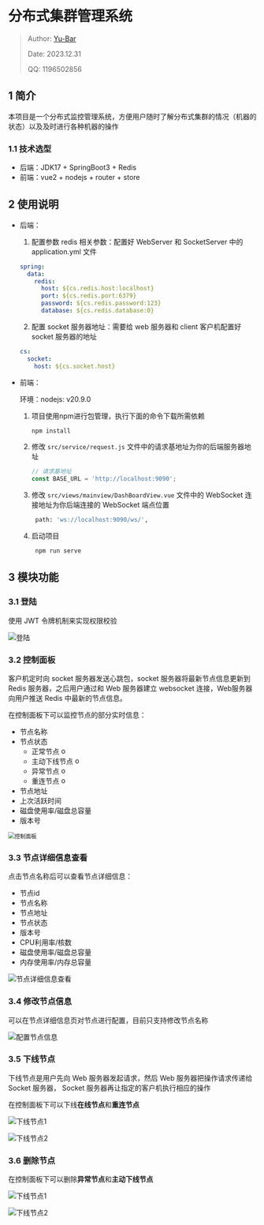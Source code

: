 # 分布式集群管理系统

> Author: [Yu-Bar](https://github.com/Yu-Bar)
>
> Date: 2023.12.31
>
> QQ: 1196502856



## 1 简介

本项目是一个分布式监控管理系统，方便用户随时了解分布式集群的情况（机器的状态）以及及时进行各种机器的操作

### 1.1 技术选型

- 后端：JDK17 + SpringBoot3 + Redis
- 前端：vue2 + nodejs + router + store



## 2 使用说明

- 后端：

  1. 配置参数 redis 相关参数：配置好 WebServer 和 SocketServer 中的 application.yml 文件

  ```yaml
  spring:
    data:
      redis:
        host: ${cs.redis.host:localhost}
        port: ${cs.redis.port:6379}
        password: ${cs.redis.password:123}
        database: ${cs.redis.database:0}
  ```

  2. 配置 socket 服务器地址：需要给 web 服务器和 client 客户机配置好 socket 服务器的地址

  ```yml
  cs:
    socket:
      host: ${cs.socket.host}
  ```

  

- 前端：

  环境：nodejs: v20.9.0 

  1. 项目使用npm进行包管理，执行下面的命令下载所需依赖

     ```bash
     npm install
     ```

  2. 修改 `src/service/request.js` 文件中的请求基地址为你的后端服务器地址

     ```js
     // 请求基地址
     const BASE_URL = 'http://localhost:9090';
     ```

  3. 修改 `src/views/mainview/DashBoardView.vue` 文件中的 WebSocket 连接地址为你后端连接的 WebSocket 端点位置

     ```bash
      path: 'ws://localhost:9090/ws/',
     ```

  4. 启动项目

     ```bash
      npm run serve
     ```

     



## 3 模块功能

### 3.1 登陆

使用 JWT 令牌机制来实现权限校验

![登陆](doc/img/登陆.png)



### 3.2 控制面板

客户机定时向 socket 服务器发送心跳包，socket 服务器将最新节点信息更新到 Redis 服务器，之后用户通过和 Web 服务器建立 websocket 连接，Web服务器向用户推送 Redis 中最新的节点信息。



在控制面板下可以监控节点的部分实时信息：

- 节点名称
- 节点状态
  - 正常节点 <img src="doc/img/ok.png" alt="ok" style="width:15px;" />
  - 主动下线节点 <img src="doc/img/offline.png" alt="ok" style="width:15px;" />
  - 异常节点 <img src="doc/img/wrong.png" alt="ok" style="width:15px;" />
  - 重连节点 <img src="doc/img/retry.png" alt="ok" style="width:15px;" />
- 节点地址
- 上次活跃时间
- 磁盘使用率/磁盘总容量
- 版本号

<img src="doc/img/控制面板.png" alt="控制面板" style="zoom:80%;" />



### 3.3 节点详细信息查看

点击节点名称后可以查看节点详细信息：

- 节点id
- 节点名称
- 节点地址
- 节点状态
- 版本号
- CPU利用率/核数
- 磁盘使用率/磁盘总容量
- 内存使用率/内存总容量

![节点详细信息查看](doc/img/节点详细信息查看.png)



### 3.4 修改节点信息

可以在节点详细信息页对节点进行配置，目前只支持修改节点名称

![配置节点信息](doc/img/配置节点信息.png)



### 3.5 下线节点

下线节点是用户先向 Web 服务器发起请求，然后 Web 服务器把操作请求传递给 Socket 服务器， Socket 服务器再让指定的客户机执行相应的操作

在控制面板下可以下线**在线节点**和**重连节点** 

![下线节点1](doc/img/下线节点1.png)

![下线节点2](doc/img/下线节点2.png)



### 3.6 删除节点

在控制面板下可以删除**异常节点**和**主动下线节点** 

![下线节点1](doc/img/删除节点1.png)

![下线节点2](doc/img/删除节点2.png)